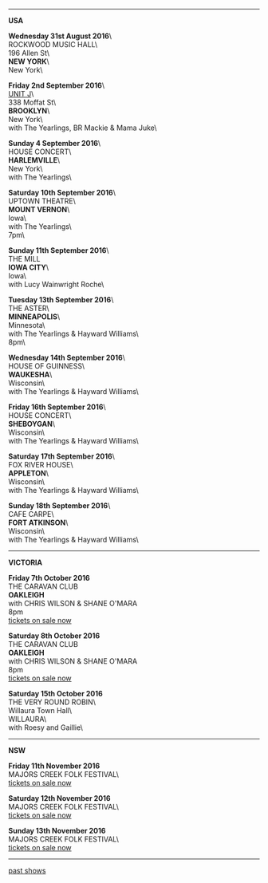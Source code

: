 * * * * *  

**USA**   

**Wednesday 31st August 2016**\    
ROCKWOOD MUSIC HALL\    
196 Allen St\    
**NEW YORK**\        
New York\      

**Friday 2nd September 2016**\     
[UNIT J](https://www.facebook.com/events/1158632504176036/)\      
338 Moffat St\    
**BROOKLYN**\     
New York\    
with The Yearlings, BR Mackie & Mama Juke\      
  
**Sunday 4 September 2016**\    
HOUSE CONCERT\     
**HARLEMVILLE**\    
New York\      
with The Yearlings\  

**Saturday 10th September 2016**\    
UPTOWN THEATRE\    
**MOUNT VERNON**\    
Iowa\      
with The Yearlings\    
7pm\       

**Sunday 11th September 2016**\   
THE MILL  
**IOWA CITY**\  
Iowa\    
with Lucy Wainwright Roche\   

**Tuesday 13th September 2016**\    
THE ASTER\    
**MINNEAPOLIS**\    
Minnesota\    
with The Yearlings & Hayward Williams\    
8pm\    

**Wednesday 14th September 2016**\    
HOUSE OF GUINNESS\     
**WAUKESHA**\    
Wisconsin\     
with The Yearlings & Hayward Williams\    

**Friday 16th September 2016**\    
HOUSE CONCERT\    
**SHEBOYGAN**\    
Wisconsin\    
with The Yearlings & Hayward Williams\     

**Saturday 17th September 2016**\    
FOX RIVER HOUSE\    
**APPLETON**\    
Wisconsin\    
with The Yearlings & Hayward Williams\      
 
**Sunday 18th September 2016**\    
CAFE CARPE\     
**FORT ATKINSON**\  
Wisconsin\    
with The Yearlings & Hayward Williams\        

* * * * *

**VICTORIA**  

**Friday 7th October 2016**\
THE CARAVAN CLUB\
**OAKLEIGH**\
with CHRIS WILSON & SHANE O'MARA\
8pm\
[tickets on sale now](http://www.caravanmusic.com.au/gigs/chris-wilson-shane-omara-4/)

**Saturday 8th October 2016**\
THE CARAVAN CLUB\
**OAKLEIGH**\
with CHRIS WILSON & SHANE O'MARA\
8pm\
[tickets on sale now](http://www.caravanmusic.com.au/gigs/chris-wilson-shane-omara-4/)  

**Saturday 15th October 2016**\
THE VERY ROUND ROBIN\    
Willaura Town Hall\    
WILLAURA\         
with Roesy and Gaillie\    

* * * * *

**NSW**  

**Friday 11th November 2016**\
MAJORS CREEK FOLK FESTIVAL\      
[tickets on sale now](http://majorscreekfestival.org/performers/)  

**Saturday 12th November 2016**\
MAJORS CREEK FOLK FESTIVAL\      
[tickets on sale now](http://majorscreekfestival.org/performers/)  

**Sunday 13th November 2016**\
MAJORS CREEK FOLK FESTIVAL\      
[tickets on sale now](http://majorscreekfestival.org/performers/)  
   
* * * * *


[past shows](?p=shows/archive/)